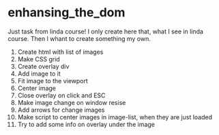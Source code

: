 # enhansing_the_dom

Just task from linda course!
I only create here that, what I see in linda course. Then I whant to create
something my own.

1. Create html with list of images
2. Make CSS grid
3. Create overlay div
4. Add image to it
5. Fit image to the viewport
6. Center image
7. Close overlay on click and ESC
8. Make image change on window resise
9. Add arrows for change images
10. Make script to center images in image-list, when they are just loaded
11. Try to add some info on overlay under the image
